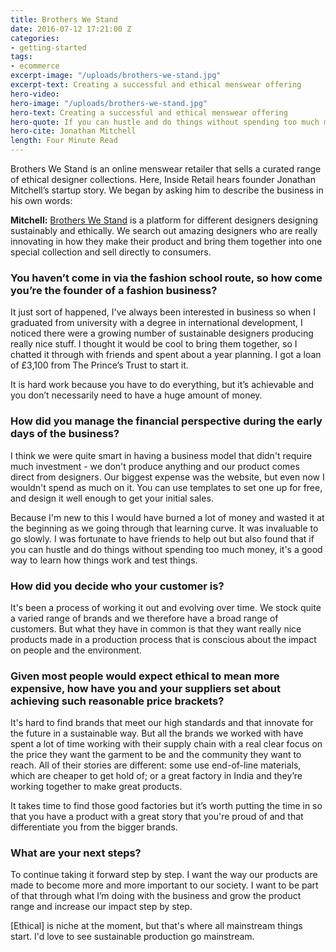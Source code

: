```yaml
---
title: Brothers We Stand
date: 2016-07-12 17:21:00 Z
categories:
- getting-started
tags:
- ecommerce
excerpt-image: "/uploads/brothers-we-stand.jpg"
excerpt-text: Creating a successful and ethical menswear offering
hero-video:
hero-image: "/uploads/brothers-we-stand.jpg"
hero-text: Creating a successful and ethical menswear offering
hero-quote: If you can hustle and do things without spending too much money, it's a good way to learn how things work and test things
hero-cite: Jonathan Mitchell
length: Four Minute Read
---
```


Brothers We Stand is an online menswear retailer that sells a curated range of ethical designer collections. Here, Inside Retail hears founder Jonathan Mitchell’s startup story. We began by asking him to describe the business in his own words:

**Mitchell:** [Brothers We Stand](http://www.brotherswestand.com) is a platform for different designers designing sustainably and ethically. We search out amazing designers who are really innovating in how they make their product and bring them together into one special collection and sell directly to consumers.

### You haven’t come in via the fashion school route, so how come you’re the founder of a fashion business?

It just sort of happened, I've always been interested in business so when I graduated from university with a degree in international development, I noticed there were a growing number of sustainable designers producing really nice stuff. I thought it would be cool to bring them together, so I chatted it through with friends and spent about a year planning. I got a loan of £3,100 from The Prince’s Trust to start it.

It is hard work because you have to do everything, but it’s achievable and you don’t necessarily need to have a huge amount of money.

### How did you manage the financial perspective during the early days of the business?

I think we were quite smart in having a business model that didn't require much investment - we don't produce anything and our product comes direct from designers.  Our biggest expense was the website, but even now I wouldn't spend as much on it. You can use templates to set one up for free, and design it well enough to get your initial sales.

Because I'm new to this I would have burned a lot of money and wasted it at the beginning as we going through that learning curve. It was invaluable to go slowly. I was fortunate to have friends to help out but also found that if you can hustle and do things without spending too much money, it's a good way to learn how things work and test things.

### How did you decide who your customer is?

It's been a process of working it out and evolving over time. We stock quite a varied range of brands and we therefore have a broad range of customers. But what they have in common is that they want really nice products made in a production process that is conscious about the impact on people and the environment.

### Given most people would expect ethical to mean more expensive, how have you and your suppliers set about achieving such reasonable price brackets?

It's hard to find brands that meet our high standards and that innovate for the future in a sustainable way. But all the brands we worked with have spent a lot of time working with their supply chain with a real clear focus on the price they want the garment to be and the community they want to reach. All of their stories are different: some use end-of-line materials, which are cheaper to get hold of; or a great factory in India and they’re working together to make great products.

It takes time to find those good factories but it’s worth putting the time in so that you have a product with a great story that you're proud of and that differentiate you from the bigger brands.

### What are your next steps?

To continue taking it forward step by step. I want the way our products are made to become more and more important to our society. I want to be part of that through what I’m doing with the business and grow the product range and increase our impact step by step.

[Ethical] is niche at the moment, but that's where all mainstream things start. I'd love to see sustainable production go mainstream. 
